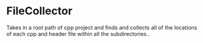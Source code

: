 # FileCollector
Takes in a root path of cpp project and finds and collects all of the locations of each cpp and header file within all  the subdirectories..
